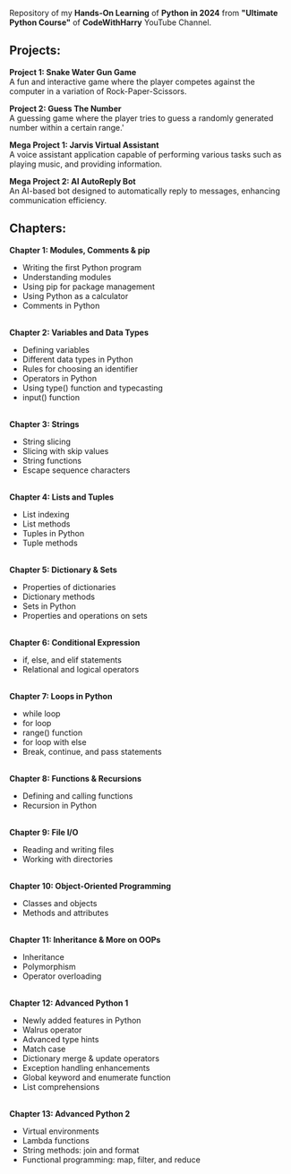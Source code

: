 Repository of my **Hands-On Learning** of **Python in 2024** from **"Ultimate Python Course"** of **CodeWithHarry** YouTube Channel.

## Projects:
**Project 1: Snake Water Gun Game**<br>
A fun and interactive game where the player competes against the computer in a variation of Rock-Paper-Scissors.

**Project 2: Guess The Number**<br>
A guessing game where the player tries to guess a randomly generated number within a certain range.'

**Mega Project 1: Jarvis Virtual Assistant**<br>
A voice assistant application capable of performing various tasks such as playing music, and providing information.

**Mega Project 2: AI AutoReply Bot**<br>
An AI-based bot designed to automatically reply to messages, enhancing communication efficiency.

## Chapters:
**Chapter 1: Modules, Comments & pip**<br>
  - Writing the first Python program<br>
  - Understanding modules<br>
  - Using pip for package management<br>
  - Using Python as a calculator<br>
  - Comments in Python<br><br>
  
**Chapter 2: Variables and Data Types**<br>
  - Defining variables<br>
  - Different data types in Python<br>
  - Rules for choosing an identifier<br>
  - Operators in Python<br>
  - Using type() function and typecasting<br>
  - input() function<br><br>
  
**Chapter 3: Strings**<br>
  - String slicing<br>
  - Slicing with skip values<br>
  - String functions<br>
  - Escape sequence characters<br><br>
    
**Chapter 4: Lists and Tuples**<br>
  - List indexing<br>
  - List methods<br>
  - Tuples in Python<br>
  - Tuple methods<br><br>

**Chapter 5: Dictionary & Sets**<br>
  - Properties of dictionaries<br>
  - Dictionary methods<br>
  - Sets in Python<br>
  - Properties and operations on sets<br><br>

**Chapter 6: Conditional Expression**<br>
  - if, else, and elif statements<br>
  - Relational and logical operators<br><br>

**Chapter 7: Loops in Python**<br>
  - while loop<br>
  - for loop<br>
  - range() function<br>
  - for loop with else<br>
  - Break, continue, and pass statements<br><br>

**Chapter 8: Functions & Recursions**<br>
  - Defining and calling functions<br>
  - Recursion in Python<br><br>

**Chapter 9: File I/O**<br>
  - Reading and writing files<br>
  - Working with directories<br><br>

**Chapter 10: Object-Oriented Programming**<br>
  - Classes and objects<br>
  - Methods and attributes<br><br>

**Chapter 11: Inheritance & More on OOPs**<br>
  - Inheritance<br>
  - Polymorphism<br>
  - Operator overloading<br><br>

**Chapter 12: Advanced Python 1**<br>
  - Newly added features in Python<br>
  - Walrus operator<br>
  - Advanced type hints<br>
  - Match case<br>
  - Dictionary merge & update operators<br>
  - Exception handling enhancements<br>
  - Global keyword and enumerate function<br>
  - List comprehensions<br><br>

**Chapter 13: Advanced Python 2**<br>
  - Virtual environments<br>
  - Lambda functions<br>
  - String methods: join and format<br>
  - Functional programming: map, filter, and reduce<br><br>
##

